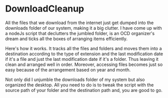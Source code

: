 # DownloadCleanup
All the files that we download from the internet just get dumped into the downloads folder of our system, making it a big clutter. I have come up with a nodeJs script that declutters the jumbled folder, is an OCD organizer's dream and ticks all the boxes of arranging items efficiently.

Here's how it works.
It tracks all the files and folders and moves them into a destination according to the type of extension and the last modification date if it's a file and just the last modification date if it's a folder. Thus leaving it clean and arranged well in order. Moreover, accessing files becomes just so easy because of the arrangement based on year and month.

Not only did I unjumble the downloads folder of my system but also organized the desktop. All you need to do is to tweak the script with the source path of your folder and the destination path and, you are good to go.
